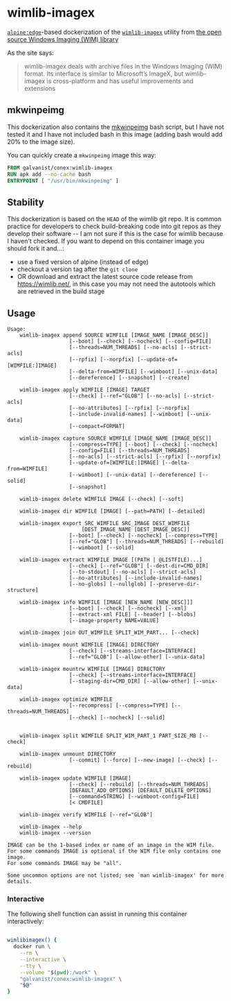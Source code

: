 # wimlib-imagex

[`alpine:edge`](https://hub.docker.com/_/alpine/)-based dockerization of the [`wimlib-imagex`](https://wimlib.net/man1/wimlib-imagex.html) utility from [the open source Windows Imaging (WIM) library](https://wimlib.net/)

As the site says:

> wimlib-imagex deals with archive files in the Windows Imaging (WIM) format. Its interface is similar to Microsoft’s ImageX, but wimlib-imagex is cross-platform and has useful improvements and extensions

## mkwinpeimg

This dockerization also contains the [mkwinpeimg](https://wimlib.net/man1/mkwinpeimg.html) bash script, but I have not tested it and I have not included bash in this image (adding bash would add 20% to the image size).

You can quickly create a `mkwinpeimg` image this way:

```Dockerfile
FROM galvanist/conex:wimlib-imagex
RUN apk add --no-cache bash
ENTRYPOINT [ "/usr/bin/mkwinpeimg" ]
```

## Stability

This dockerization is based on the `HEAD` of the wimlib git repo. It is common practice for developers to check build-breaking code into git repos as they develop their software -- I am not sure if this is the case for wimlib because I haven't checked. If you want to depend on this container image you should fork it and...:

* use a fixed version of alpine (instead of edge)
* checkout a version tag after the `git clone`
* OR download and extract the latest source code release from <https://wimlib.net/>, in this case you may not need the autotools which are retrieved in the build stage

## Usage

```
Usage:
    wimlib-imagex append SOURCE WIMFILE [IMAGE_NAME [IMAGE_DESC]]
                    [--boot] [--check] [--nocheck] [--config=FILE]
                    [--threads=NUM_THREADS] [--no-acls] [--strict-acls]
                    [--rpfix] [--norpfix] [--update-of=[WIMFILE:]IMAGE]
                    [--delta-from=WIMFILE] [--wimboot] [--unix-data]
                    [--dereference] [--snapshot] [--create]

    wimlib-imagex apply WIMFILE [IMAGE] TARGET
                    [--check] [--ref="GLOB"] [--no-acls] [--strict-acls]
                    [--no-attributes] [--rpfix] [--norpfix]
                    [--include-invalid-names] [--wimboot] [--unix-data]
                    [--compact=FORMAT]

    wimlib-imagex capture SOURCE WIMFILE [IMAGE_NAME [IMAGE_DESC]]
                    [--compress=TYPE] [--boot] [--check] [--nocheck]
                    [--config=FILE] [--threads=NUM_THREADS]
                    [--no-acls] [--strict-acls] [--rpfix] [--norpfix]
                    [--update-of=[WIMFILE:]IMAGE] [--delta-from=WIMFILE]
                    [--wimboot] [--unix-data] [--dereference] [--solid]
                    [--snapshot]

    wimlib-imagex delete WIMFILE IMAGE [--check] [--soft]

    wimlib-imagex dir WIMFILE [IMAGE] [--path=PATH] [--detailed]

    wimlib-imagex export SRC_WIMFILE SRC_IMAGE DEST_WIMFILE
                        [DEST_IMAGE_NAME [DEST_IMAGE_DESC]]
                    [--boot] [--check] [--nocheck] [--compress=TYPE]
                    [--ref="GLOB"] [--threads=NUM_THREADS] [--rebuild]
                    [--wimboot] [--solid]

    wimlib-imagex extract WIMFILE IMAGE [(PATH | @LISTFILE)...]
                    [--check] [--ref="GLOB"] [--dest-dir=CMD_DIR]
                    [--to-stdout] [--no-acls] [--strict-acls]
                    [--no-attributes] [--include-invalid-names]
                    [--no-globs] [--nullglob] [--preserve-dir-structure]

    wimlib-imagex info WIMFILE [IMAGE [NEW_NAME [NEW_DESC]]]
                    [--boot] [--check] [--nocheck] [--xml]
                    [--extract-xml FILE] [--header] [--blobs]
                    [--image-property NAME=VALUE]

    wimlib-imagex join OUT_WIMFILE SPLIT_WIM_PART... [--check]

    wimlib-imagex mount WIMFILE [IMAGE] DIRECTORY
                    [--check] [--streams-interface=INTERFACE]
                    [--ref="GLOB"] [--allow-other] [--unix-data]

    wimlib-imagex mountrw WIMFILE [IMAGE] DIRECTORY
                    [--check] [--streams-interface=INTERFACE]
                    [--staging-dir=CMD_DIR] [--allow-other] [--unix-data]

    wimlib-imagex optimize WIMFILE
                    [--recompress] [--compress=TYPE] [--threads=NUM_THREADS]
                    [--check] [--nocheck] [--solid]


    wimlib-imagex split WIMFILE SPLIT_WIM_PART_1 PART_SIZE_MB [--check]

    wimlib-imagex unmount DIRECTORY
                    [--commit] [--force] [--new-image] [--check] [--rebuild]

    wimlib-imagex update WIMFILE [IMAGE]
                    [--check] [--rebuild] [--threads=NUM_THREADS]
                    [DEFAULT_ADD_OPTIONS] [DEFAULT_DELETE_OPTIONS]
                    [--command=STRING] [--wimboot-config=FILE]
                    [< CMDFILE]

    wimlib-imagex verify WIMFILE [--ref="GLOB"]

    wimlib-imagex --help
    wimlib-imagex --version

IMAGE can be the 1-based index or name of an image in the WIM file.
For some commands IMAGE is optional if the WIM file only contains one image.
For some commands IMAGE may be "all".

Some uncommon options are not listed; see `man wimlib-imagex' for more details.
```

### Interactive

The following shell function can assist in running this container interactively:

```sh

wimlibimagex() {
  docker run \
    --rm \
    --interactive \
    --tty \
    --volume "$(pwd):/work" \
    "galvanist/conex:wimlib-imagex" \
    "$@"
}

```
